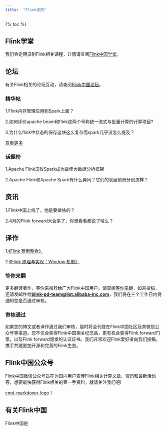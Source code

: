 ```yaml
---
title:  "Flink学院"
---
```


{% toc %}

## Flink学堂

我们会定期录制Flink相关课程，详情请查阅[Flink中国学堂][1]。

## 论坛

有关Flink相关的论坛互动，请查阅[Flink中国论坛][2]。

### 精华帖

1.Flink内存管理应用到Spark上面？

2.如何评价apache beam和flink这两个号称统一流式与批量计算的计算项目?

3.为什么flink中状态的保存这块这么复杂而spark几乎没怎么提及？

[查看更多][6]


### 话题榜

1.Apache Flink击败Spark成为最佳大数据分析框架

2.Apache Flink和Apache Spark有什么异同？它们的发展前景分别怎样？


## 资讯

1.Flink中国上线了，他是要做啥的？

2.4月的Flink forward大会来了，你想看看都说了啥么？


## 译作

1.[《Flink 案例整合》][3]

2.[《Flink 原理与实现：Window 机制》][4]

### 等你来翻

更多翻译著作，等你来推荐给广大Flink中国用户。请查阅[等你来翻][5]，如需投稿，还请发邮件给**blink-pd-team@list.alibaba-inc.com**，我们将在三个工作日内将通知您是否通过审核。

### 审核通过

如果您的博文或者译作通过我们审核，届时将会刊登在Flink中国社区及其微信公众号等渠道。您不仅会获得Flink中国相关纪念品，更有机会获得Flink forward门票，以及Flink forward颁发的认证证书。我们非常欢迎Flink爱好者向我们投稿，携手共建更加开源和完善的Flink生态。

## Flink中国公众号

Flink中国微信公众号旨在为国内用户宣传Flink相关计算文章、资讯和最新活动等，想要最快获得Flink相关的第一手资料，就请关注我们吧!

[cmd-markdown-logo](http://doc.flink-china.org/flink-china.png)！


## 有关Flink中国

Flink中国是

[1]:https://www.baidu.com/s?wd=flink
[2]:https://www.baidu.com/s?wd=flink
[3]:https://yq.aliyun.com/articles/59930
[4]:https://yq.aliyun.com/articles/64820
[5]:https://github.com/Apache-Flink-Docs-ZH/Apache-Flink-Docs-ZH-translation
[6]:https://zhuanlan.zhihu.com/p/26983736

